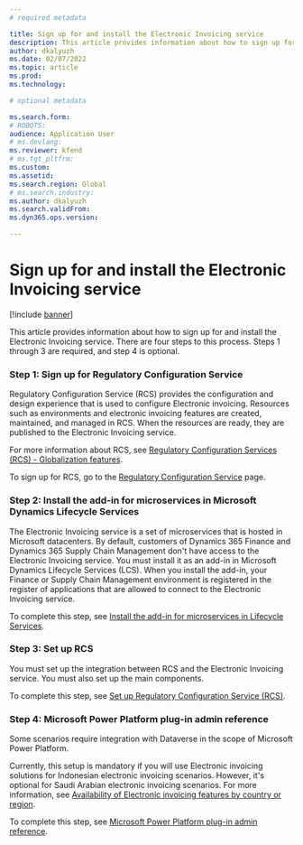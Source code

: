 ```yaml
---
# required metadata

title: Sign up for and install the Electronic Invoicing service
description: This article provides information about how to sign up for and install the Electronic Invoicing service.
author: dkalyuzh
ms.date: 02/07/2022
ms.topic: article
ms.prod: 
ms.technology: 

# optional metadata

ms.search.form: 
# ROBOTS: 
audience: Application User
# ms.devlang: 
ms.reviewer: kfend
# ms.tgt_pltfrm: 
ms.custom: 
ms.assetid: 
ms.search.region: Global
# ms.search.industry: 
ms.author: dkalyuzh
ms.search.validFrom: 
ms.dyn365.ops.version: 

---
```


# Sign up for and install the Electronic Invoicing service

[!include [banner](../includes/banner.md)]

This article provides information about how to sign up for and install the Electronic Invoicing service. There are four steps to this process. Steps 1 through 3 are required, and step 4 is optional.

### Step 1: Sign up for Regulatory Configuration Service

Regulatory Configuration Service (RCS) provides the configuration and design experience that is used to configure Electronic invoicing. Resources such as environments and electronic invoicing features are created, maintained, and managed in RCS. When the resources are ready, they are published to the Electronic Invoicing service.

For more information about RCS, see [Regulatory Configuration Services (RCS) - Globalization features](rcs-globalization-feature.md).

To sign up for RCS, go to the [Regulatory Configuration Service](https://marketing.configure.global.dynamics.com/) page.

### Step 2: Install the add-in for microservices in Microsoft Dynamics Lifecycle Services

The Electronic Invoicing service is a set of microservices that is hosted in Microsoft datacenters. By default, customers of Dynamics 365 Finance and Dynamics 365 Supply Chain Management don't have access to the Electronic Invoicing service. You must install it as an add-in in Microsoft Dynamics Lifecycle Services (LCS). When you install the add-in, your Finance or Supply Chain Management environment is registered in the register of applications that are allowed to connect to the Electronic Invoicing service.

To complete this step, see [Install the add-in for microservices in Lifecycle Services](e-invoicing-install-add-in-microservices-lcs.md).

### Step 3: Set up RCS

You must set up the integration between RCS and the Electronic Invoicing service. You must also set up the main components.

To complete this step, see [Set up Regulatory Configuration Service (RCS)](e-invoicing-set-up-rcs.md).

### Step 4: Microsoft Power Platform plug-in admin reference

Some scenarios require integration with Dataverse in the scope of Microsoft Power Platform.

Currently, this setup is mandatory if you will use Electronic invoicing solutions for Indonesian electronic invoicing scenarios. However, it's optional for Saudi Arabian electronic invoicing scenarios. For more information, see [Availability of Electronic invoicing features by country or region](e-invoicing-country-specific-availability.md).

To complete this step, see [Microsoft Power Platform plug-in admin reference](e-invoicing-power-platform-plug-in.md).
